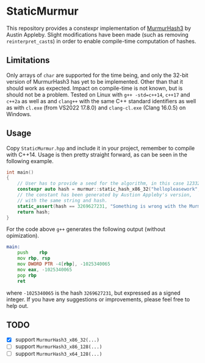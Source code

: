 # StaticMurmur

This repository provides a constexpr implementation of [MurmurHash3](https://github.com/aappleby/smhasher/blob/master/src/MurmurHash3.cpp) by Austin Appleby. Slight modifications have been made (such as removing `reinterpret_cast`s) in order to enable compile-time computation of hashes.

## Limitations

Only arrays of `char` are supported for the time being, and only the 32-bit version of MurmurHash3 has yet to be implemented. Other than that it should work as expected. Impact on compile-time is not known, but is should not be a problem. Tested on Linux with `g++ -std=c++14`, `c++17` and `c++2a` as well as and `clang++` with the same C++ standard identifiers as well as with `cl.exe` (from VS2022 17.8.0) and `clang-cl.exe` (Clang 16.0.5) on Windows.

## Usage

Copy `StaticMurmur.hpp` and include it in your project, remember to compile with C++14. Usage is then pretty straight forward, as can be seen in the following example.

```c++
int main()
{
	// User has to provide a seed for the algorithm, in this case 123321u.
	constexpr auto hash = murmur::static_hash_x86_32("hellopleasework", 123321u);
	// the constant has been generated by Austion Appleby's version,
	// with the same string and hash.
	static_assert(hash == 3269627231, "Something is wrong with the Murmur3 implementation");
	return hash;
}
```

For the code above `g++` generates the following output (without opimization).
```asm
main:
	push	rbp
	mov	rbp, rsp
	mov	DWORD PTR -4[rbp], -1025340065
	mov	eax, -1025340065
	pop	rbp
	ret
```
where `-1025340065` is the hash `3269627231`, but expressed as a signed integer. If you have any suggestions or improvements, please feel free to help out.

## TODO

- [x] support `MurmurHash3_x86_32(...)`
- [ ] support `MurmurHash3_x86_128(...)`
- [ ] support `MurmurHash3_x64_128(...)`
